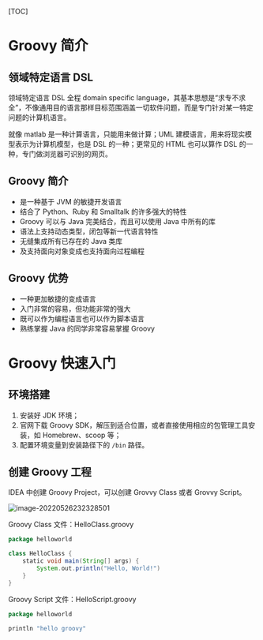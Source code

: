 [TOC]

# Groovy 简介

## 领域特定语言 DSL

领域特定语言 DSL 全程 domain specific language，其基本思想是“求专不求全”，不像通用目的语言那样目标范围涵盖一切软件问题，而是专门针对某一特定问题的计算机语言。

就像 matlab 是一种计算语言，只能用来做计算；UML 建模语言，用来将现实模型表示为计算机模型，也是 DSL 的一种；更常见的 HTML 也可以算作 DSL 的一种，专门做浏览器可识别的网页。

## Groovy 简介

- 是一种基于 JVM 的敏捷开发语言
- 结合了 Python、Ruby 和 Smalltalk 的许多强大的特性
- Groovy 可以与 Java 完美结合，而且可以使用 Java 中所有的库
- 语法上支持动态类型，闭包等新一代语言特性
- 无缝集成所有已存在的 Java 类库
- 及支持面向对象变成也支持面向过程编程

## Groovy 优势

- 一种更加敏捷的变成语言
- 入门非常的容易，但功能非常的强大
- 既可以作为编程语言也可以作为脚本语言
- 熟练掌握 Java 的同学非常容易掌握 Groovy

# Groovy 快速入门

## 环境搭建

1. 安装好 JDK 环境；
2. 官网下载 Groovy SDK，解压到适合位置，或者直接使用相应的包管理工具安装，如 Homebrew、scoop 等；
3. 配置环境变量到安装路径下的 `/bin` 路径。

## 创建 Groovy 工程

IDEA 中创建 Groovy Project，可以创建 Grovvy Class 或者 Grovvy Script。

![image-20220526232328501](https://cc.hjfile.cn/cc/img/20220526/2022052611233361940707.png)

Groovy Class 文件：HelloClass.groovy

```groovy
package helloworld

class HelloClass {
    static void main(String[] args) {
        System.out.println("Hello, World!")
    }
}
```

Groovy Script 文件：HelloScript.groovy

```groovy
package helloworld

println "hello groovy"
```